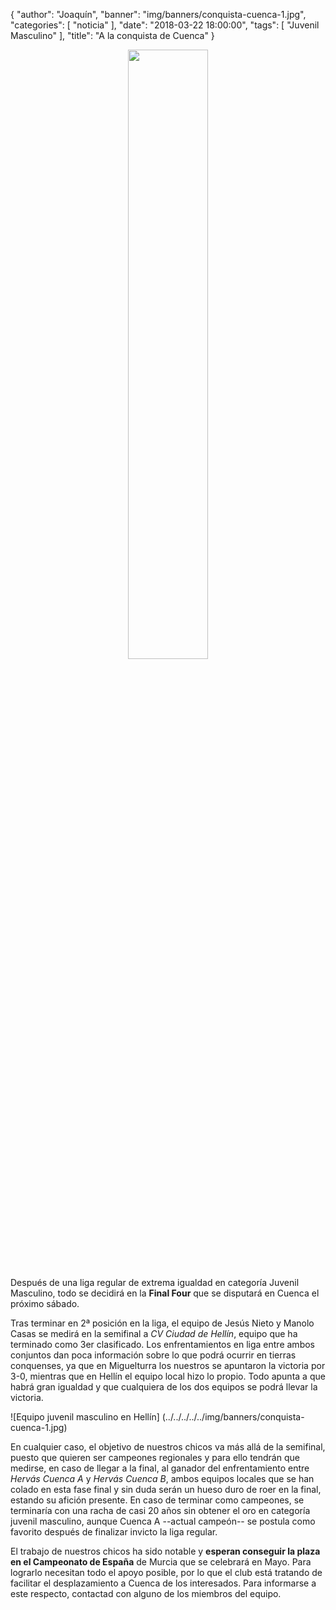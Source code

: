 {
  "author": "Joaquín",
  "banner": "img/banners/conquista-cuenca-1.jpg",
  "categories": [
    "noticia"
  ],
  "date": "2018-03-22 18:00:00",
  "tags": [
    "Juvenil Masculino"
  ],
  "title": "A la conquista de Cuenca"
}

<center>
<a href="../../../../../img/banners/conquista-cuenca-2.jpg">
<img src="../../../../../img/banners/conquista-cuenca-2.jpg" style="min-width: 256px; width: 50%"/>
</a>
</center>

Después de una liga regular de extrema igualdad en categoría Juvenil
Masculino, todo se decidirá en la **Final Four** que se disputará en
Cuenca el próximo sábado.

Tras terminar en 2ª posición en la liga, el equipo de Jesús Nieto y
Manolo Casas se medirá en la semifinal a _CV Ciudad de Hellín_, equipo
que ha terminado como 3er clasificado. Los enfrentamientos en liga
entre ambos conjuntos dan poca información sobre lo que podrá ocurrir
en tierras conquenses, ya que en Miguelturra los nuestros se apuntaron
la victoria por 3-0, mientras que en Hellín el equipo local hizo lo
propio. Todo apunta a que habrá gran igualdad y que cualquiera de los
dos equipos se podrá llevar la victoria.

![Equipo juvenil masculino en Hellín] (../../../../../img/banners/conquista-cuenca-1.jpg)

En cualquier caso, el objetivo de nuestros chicos va más allá de la
semifinal, puesto que quieren ser campeones regionales y para ello
tendrán que medirse, en caso de llegar a la final, al ganador del
enfrentamiento entre _Hervás Cuenca A_ y _Hervás Cuenca B_, ambos
equipos locales que se han colado en esta fase final y sin duda serán
un hueso duro de roer en la final, estando su afición presente. En
caso de terminar como campeones, se terminaría con una racha de casi
20 años sin obtener el oro en categoría juvenil masculino, aunque
Cuenca A --actual campeón-- se postula como favorito después de
finalizar invicto la liga regular.

El trabajo de nuestros chicos ha sido notable y **esperan conseguir la
plaza en el Campeonato de España** de Murcia que se celebrará en
Mayo. Para lograrlo necesitan todo el apoyo posible, por lo que el club
está tratando de facilitar el desplazamiento a Cuenca de los
interesados. Para informarse a este respecto, contactad con alguno de
los miembros del equipo.
